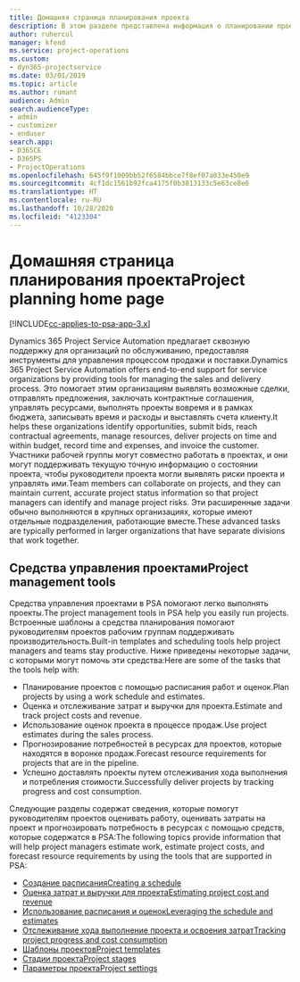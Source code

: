 ```yaml
---
title: Домашняя страница планирования проекта
description: В этом разделе представлена информация о планировании проекта.
author: ruhercul
manager: kfend
ms.service: project-operations
ms.custom:
- dyn365-projectservice
ms.date: 03/01/2019
ms.topic: article
ms.author: rumant
audience: Admin
search.audienceType:
- admin
- customizer
- enduser
search.app:
- D365CE
- D365PS
- ProjectOperations
ms.openlocfilehash: 645f9f1009bb52f6584bbce7f8ef07a033e450e9
ms.sourcegitcommit: 4cf1dc1561b92fca4175f0b3813133c5e63ce8e6
ms.translationtype: HT
ms.contentlocale: ru-RU
ms.lasthandoff: 10/28/2020
ms.locfileid: "4123304"
---
```

# <a name="project-planning-home-page"></a><span data-ttu-id="31b9a-103">Домашняя страница планирования проекта</span><span class="sxs-lookup"><span data-stu-id="31b9a-103">Project planning home page</span></span>

[!INCLUDE[cc-applies-to-psa-app-3.x](../includes/cc-applies-to-psa-app-3x.md)]

<span data-ttu-id="31b9a-104">Dynamics 365 Project Service Automation предлагает сквозную поддержку для организаций по обслуживанию, предоставляя инструменты для управления процессом продажи и поставки.</span><span class="sxs-lookup"><span data-stu-id="31b9a-104">Dynamics 365 Project Service Automation offers end-to-end support for service organizations by providing tools for managing the sales and delivery process.</span></span> <span data-ttu-id="31b9a-105">Это помогает этим организациям выявлять возможные сделки, отправлять предложения, заключать контрактные соглашения, управлять ресурсами, выполнять проекты вовремя и в рамках бюджета, записывать время и расходы и выставлять счета клиенту.</span><span class="sxs-lookup"><span data-stu-id="31b9a-105">It helps these organizations identify opportunities, submit bids, reach contractual agreements, manage resources, deliver projects on time and within budget, record time and expenses, and invoice the customer.</span></span> <span data-ttu-id="31b9a-106">Участники рабочей группы могут совместно работать в проектах, и они могут поддерживать текущую точную информацию о состоянии проекта, чтобы руководители проекта могли выявлять риски проекта и управлять ими.</span><span class="sxs-lookup"><span data-stu-id="31b9a-106">Team members can collaborate on projects, and they can maintain current, accurate project status information so that project managers can identify and manage project risks.</span></span> <span data-ttu-id="31b9a-107">Эти расширенные задачи обычно выполняются в крупных организациях, которые имеют отдельные подразделения, работающие вместе.</span><span class="sxs-lookup"><span data-stu-id="31b9a-107">These advanced tasks are typically performed in larger organizations that have separate divisions that work together.</span></span>

## <a name="project-management-tools"></a><span data-ttu-id="31b9a-108">Средства управления проектами</span><span class="sxs-lookup"><span data-stu-id="31b9a-108">Project management tools</span></span>

<span data-ttu-id="31b9a-109">Средства управления проектами в PSA помогают легко выполнять проекты.</span><span class="sxs-lookup"><span data-stu-id="31b9a-109">The project management tools in PSA help you easily run projects.</span></span> <span data-ttu-id="31b9a-110">Встроенные шаблоны а средства планирования помогают руководителям проектов рабочим группам поддерживать производительность.</span><span class="sxs-lookup"><span data-stu-id="31b9a-110">Built-in templates and scheduling tools help project managers and teams stay productive.</span></span> <span data-ttu-id="31b9a-111">Ниже приведены некоторые задачи, с которыми могут помочь эти средства:</span><span class="sxs-lookup"><span data-stu-id="31b9a-111">Here are some of the tasks that the tools help with:</span></span>

- <span data-ttu-id="31b9a-112">Планирование проектов с помощью расписания работ и оценок.</span><span class="sxs-lookup"><span data-stu-id="31b9a-112">Plan projects by using a work schedule and estimates.</span></span>
- <span data-ttu-id="31b9a-113">Оценка и отслеживание затрат и выручки для проекта.</span><span class="sxs-lookup"><span data-stu-id="31b9a-113">Estimate and track project costs and revenue.</span></span>
- <span data-ttu-id="31b9a-114">Использование оценок проекта в процессе продаж.</span><span class="sxs-lookup"><span data-stu-id="31b9a-114">Use project estimates during the sales process.</span></span>
- <span data-ttu-id="31b9a-115">Прогнозирование потребностей в ресурсах для проектов, которые находятся в воронке продаж.</span><span class="sxs-lookup"><span data-stu-id="31b9a-115">Forecast resource requirements for projects that are in the pipeline.</span></span>
- <span data-ttu-id="31b9a-116">Успешно доставлять проекты путем отслеживания хода выполнения и потребления стоимости.</span><span class="sxs-lookup"><span data-stu-id="31b9a-116">Successfully deliver projects by tracking progress and cost consumption.</span></span>

<span data-ttu-id="31b9a-117">Следующие разделы содержат сведения, которые помогут руководителям проектов оценивать работу, оценивать затраты на проект и прогнозировать потребность в ресурсах с помощью средств, которые содержатся в PSA:</span><span class="sxs-lookup"><span data-stu-id="31b9a-117">The following topics provide information that will help project managers estimate work, estimate project costs, and forecast resource requirements by using the tools that are supported in PSA:</span></span>

- [<span data-ttu-id="31b9a-118">Создание расписания</span><span class="sxs-lookup"><span data-stu-id="31b9a-118">Creating a schedule</span></span>](project-creating.md)
- [<span data-ttu-id="31b9a-119">Оценка затрат и выручки для проекта</span><span class="sxs-lookup"><span data-stu-id="31b9a-119">Estimating project cost and revenue</span></span>](project-estimating.md)
- [<span data-ttu-id="31b9a-120">Использование расписания и оценок</span><span class="sxs-lookup"><span data-stu-id="31b9a-120">Leveraging the schedule and estimates</span></span>](project-leveraging.md)
- [<span data-ttu-id="31b9a-121">Отслеживание хода выполнение проекта и освоения затрат</span><span class="sxs-lookup"><span data-stu-id="31b9a-121">Tracking project progress and cost consumption</span></span>](project-tracking.md)
- [<span data-ttu-id="31b9a-122">Шаблоны проектов</span><span class="sxs-lookup"><span data-stu-id="31b9a-122">Project templates</span></span>](project-templates.md)
- [<span data-ttu-id="31b9a-123">Стадии проекта</span><span class="sxs-lookup"><span data-stu-id="31b9a-123">Project stages</span></span>](project-stages.md)
- [<span data-ttu-id="31b9a-124">Параметры проекта</span><span class="sxs-lookup"><span data-stu-id="31b9a-124">Project settings</span></span>](project-settings.md)
